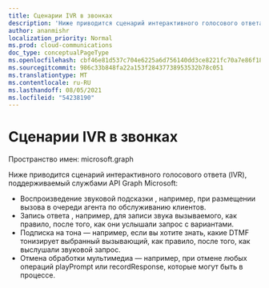 ```yaml
---
title: Сценарии IVR в звонках
description: 'Ниже приводится сценарий интерактивного голосового ответа (IVR), поддерживаемый службами API Graph Microsoft:'
author: ananmishr
localization_priority: Normal
ms.prod: cloud-communications
doc_type: conceptualPageType
ms.openlocfilehash: cbf46e81d537c704e6225a6d756140dd3ce8221fc70a7e86f188cead4ec9d3e2
ms.sourcegitcommit: 986c33b848fa22a153f28437738953532b78c051
ms.translationtype: MT
ms.contentlocale: ru-RU
ms.lasthandoff: 08/05/2021
ms.locfileid: "54238190"
---
```

# <a name="ivr-scenarios-in-calls"></a>Сценарии IVR в звонках

Пространство имен: microsoft.graph

Ниже приводится сценарий интерактивного голосового ответа (IVR), поддерживаемый службами API Graph Microsoft:

- Воспроизведение звуковой подсказки , например, при размещении вызова в очереди агента по обслуживанию клиентов.
- Запись ответа , например, для записи звука вызываемого, как правило, после того, как они услышали запрос с вариантами.
- Подписка на тона — например, если вы хотите знать, какие DTMF тонизирует выбранный вызывающий, как правило, после того, как выслушали звуковой запрос.
- Отмена обработки мультимедиа — например, при отмене любых операций playPrompt или recordResponse, которые могут быть в процессе.
